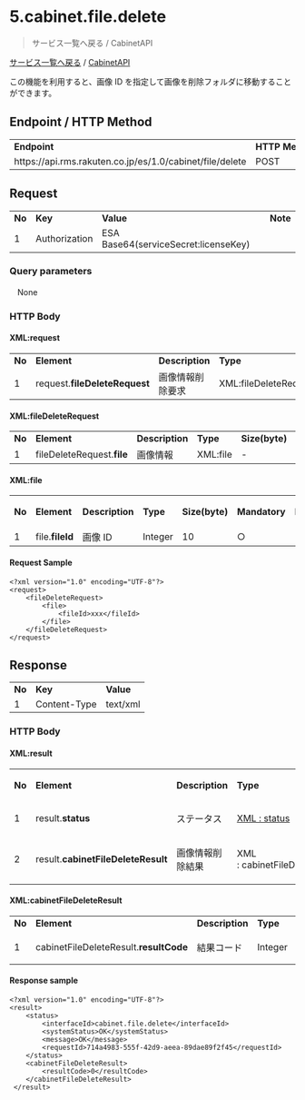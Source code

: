 # 5.cabinet.file.delete

> サービス一覧へ戻る / CabinetAPI

[サービス一覧へ戻る](https://webservice.rms.rakuten.co.jp/merchant-portal/backToMenu) / [CabinetAPI](https://webservice.rms.rakuten.co.jp/merchant-portal/view/ja/common/1-1_service_index/cabinetapi/ "CabinetAPI")

この機能を利用すると、画像 ID を指定して画像を削除フォルダに移動することができます。

Endpoint / HTTP Method
----------------------

<table><tbody><tr><td><b>Endpoint</b></td><td><b>HTTP&nbsp;Method</b></td></tr><tr><td>https://api.rms.rakuten.co.jp/es/1.0/cabinet/file/delete</td><td>POST</td></tr></tbody></table>

Request
-------

<table><tbody><tr><td><b>No</b></td><td><b>Key</b></td><td><b>Value</b></td><td><b>Note</b></td></tr><tr><td>1</td><td>Authorization</td><td>ESA Base64(serviceSecret:licenseKey)</td><td></td></tr></tbody></table>

### Query parameters

　None

### HTTP Body

#### XML:request

<table><tbody><tr><td><b>No</b></td><td><b>Element</b></td><td><b>Description</b></td><td><b>Type</b></td><td><b>Size(byte)</b></td><td><b>Mandatory</b></td><td><b>Multiplicity</b></td><td><b>Note</b></td></tr><tr><td>1</td><td>request.<strong>fileDeleteRequest</strong></td><td>画像情報削除要求</td><td>XML:fileDeleteRequest</td><td>-</td><td>○</td><td>1</td><td></td></tr></tbody></table>

#### XML:fileDeleteRequest

<table><tbody><tr><td><b>No</b></td><td><b>Element</b></td><td><b>Description</b></td><td><b>Type</b></td><td><b>Size(byte)</b></td><td><b>Mandatory</b></td><td><b>Multiplicity</b></td><td><b>Note</b></td></tr><tr><td>1</td><td>fileDeleteRequest.<strong>file</strong></td><td>画像情報</td><td>XML:file</td><td>-</td><td>○</td><td>1</td><td></td></tr></tbody></table>

#### XML:file

<table><tbody><tr><td><b>No</b></td><td><b>Element</b></td><td><p><b>Description</b></p></td><td><b>Type</b></td><td><b>Size(byte)</b></td><td><b>Mandatory</b></td><td><b>Multiplicity</b></td><td><b>Note</b></td></tr><tr><td>1</td><td>file.<strong>fileId</strong></td><td>画像 ID</td><td>Integer</td><td>10</td><td>○</td><td>1</td><td></td></tr></tbody></table>

#### Request Sample

  

```
<?xml version="1.0" encoding="UTF-8"?>
<request>
	<fileDeleteRequest>
		<file>
			<fileId>xxx</fileId>
		</file>
	</fileDeleteRequest>
</request>

```

  

Response
--------

<table><tbody><tr><td><b>No</b></td><td><b>Key</b></td><td><b>Value</b></td></tr><tr><td>1</td><td>Content-Type</td><td>text/xml</td></tr></tbody></table>

### HTTP Body

#### XML:result

<table><tbody><tr><td><b>No</b></td><td><b>Element</b></td><td><b>Description</b></td><td><b>Type</b></td><td><p><b>Size(byte)</b></p></td><td><p><b>Multiplicity</b></p></td><td><b>Note</b></td></tr><tr><td>1</td><td><p>result.<strong>status</strong></p></td><td>ステータス</td><td><a href="https://webservice.rms.rakuten.co.jp/enterprise-portal/view?page=document0030"></a><a href="https://webservice.rms.rakuten.co.jp/merchant-portal/view/ja/common/1-1_service_index/functionsCommonDefinition">XML : status</a></td><td>-</td><td>1</td><td><p>nterfaceId=cabinet.file.delete</p></td></tr><tr><td>2</td><td><p>result.<strong>cabinetFileDeleteResult</strong><strong></strong></p></td><td><p>画像情報削除結果</p></td><td>XML :&nbsp;cabinetFileDeleteResult</td><td>-</td><td>1</td><td></td></tr></tbody></table>

#### XML:cabinetFileDeleteResult

<table><tbody><tr><td><b>No</b></td><td><b>Element</b></td><td><b>Description</b></td><td><b>Type</b></td><td><b>Size(byte)</b></td><td><b>Multiplicity</b></td><td><b>Note</b></td></tr><tr><td>1</td><td><p>cabinetFileDeleteResult.<strong>resultCode</strong></p></td><td>結果コード</td><td>Integer</td><td>4</td><td>1</td><td></td></tr></tbody></table>

#### Response sample

  

```
<?xml version="1.0" encoding="UTF-8"?>
<result>
	<status>
		<interfaceId>cabinet.file.delete</interfaceId>
		<systemStatus>OK</systemStatus>
		<message>OK</message>
		<requestId>714a4983-555f-42d9-aeea-89dae89f2f45</requestId>
	</status>
	<cabinetFileDeleteResult>
		<resultCode>0</resultCode>
	</cabinetFileDeleteResult>
 </result>

```